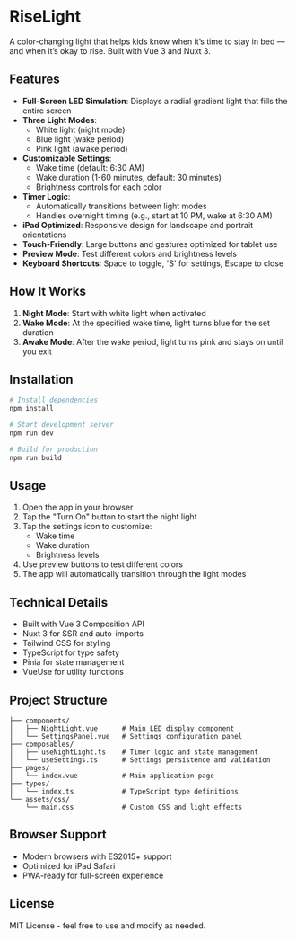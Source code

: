 # RiseLight

A color-changing light that helps kids know when it’s time to stay in bed –– and when it’s okay to rise.  Built with Vue 3 and Nuxt 3.

## Features

- **Full-Screen LED Simulation**: Displays a radial gradient light that fills the entire screen
- **Three Light Modes**: 
  - White light (night mode)
  - Blue light (wake period)
  - Pink light (awake period)
- **Customizable Settings**:
  - Wake time (default: 6:30 AM)
  - Wake duration (1-60 minutes, default: 30 minutes)
  - Brightness controls for each color
- **Timer Logic**: 
  - Automatically transitions between light modes
  - Handles overnight timing (e.g., start at 10 PM, wake at 6:30 AM)
- **iPad Optimized**: Responsive design for landscape and portrait orientations
- **Touch-Friendly**: Large buttons and gestures optimized for tablet use
- **Preview Mode**: Test different colors and brightness levels
- **Keyboard Shortcuts**: Space to toggle, 'S' for settings, Escape to close

## How It Works

1. **Night Mode**: Start with white light when activated
2. **Wake Mode**: At the specified wake time, light turns blue for the set duration
3. **Awake Mode**: After the wake period, light turns pink and stays on until you exit

## Installation

```bash
# Install dependencies
npm install

# Start development server
npm run dev

# Build for production
npm run build
```

## Usage

1. Open the app in your browser
2. Tap the "Turn On" button to start the night light
3. Tap the settings icon to customize:
   - Wake time
   - Wake duration
   - Brightness levels
4. Use preview buttons to test different colors
5. The app will automatically transition through the light modes

## Technical Details

- Built with Vue 3 Composition API
- Nuxt 3 for SSR and auto-imports
- Tailwind CSS for styling
- TypeScript for type safety
- Pinia for state management
- VueUse for utility functions

## Project Structure

```
├── components/
│   ├── NightLight.vue      # Main LED display component
│   └── SettingsPanel.vue   # Settings configuration panel
├── composables/
│   ├── useNightLight.ts    # Timer logic and state management
│   └── useSettings.ts      # Settings persistence and validation
├── pages/
│   └── index.vue           # Main application page
├── types/
│   └── index.ts            # TypeScript type definitions
└── assets/css/
    └── main.css            # Custom CSS and light effects
```

## Browser Support

- Modern browsers with ES2015+ support
- Optimized for iPad Safari
- PWA-ready for full-screen experience

## License

MIT License - feel free to use and modify as needed. 